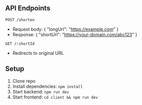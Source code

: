 ## API Endpoints

`POST /shorten`
- Request body: { "longUrl": "https://example.com" }
- Response: { "shortUrl": "https://your-domain.com/abc123" }

`GET /:shortId`
- Redirects to original URL

## Setup
1. Clone repo
2. Install dependencies: `npm install`
3. Start backend: `npm run dev`
4. Start frontend: `cd client && npm run dev`